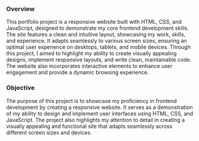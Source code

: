### Overview
This portfolio project is a responsive website built with HTML, CSS, and JavaScript, designed to demonstrate my core frontend development skills. The site features a clean and intuitive layout, showcasing my work, skills, and experience. It adapts seamlessly to various screen sizes, ensuring an optimal user experience on desktops, tablets, and mobile devices. Through this project, I aimed to highlight my ability to create visually appealing designs, implement responsive layouts, and write clean, maintainable code. The website also incorporates interactive elements to enhance user engagement and provide a dynamic browsing experience.
### Objective
The purpose of this project is to showcase my proficiency in frontend development by creating a responsive website. It serves as a demonstration of my ability to design and implement user interfaces using HTML, CSS, and JavaScript. The project also highlights my attention to detail in creating a visually appealing and functional site that adapts seamlessly across different screen sizes and devices.
